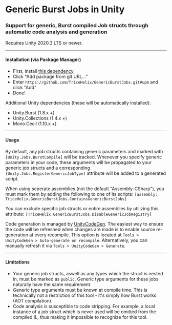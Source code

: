 # Generic Burst Jobs in Unity

### Support for generic, Burst compiled Job structs through automatic code analysis and generation
Requires Unity 2020.3 LTS or newer.

---

#### Installation (via Package Manager)
* First, install [this dependency](https://github.com/AnnulusGames/UnityCodeGen)
* Click "Add package from git URL..."
* Enter `https://github.com/TriceHelix/GenericBurstJobs.git#upm` and click "Add"
* Done!

Additional Unity dependencies (these will be automatically installed):
* Unity.Burst (1.8.x +)
* Unity.Collections (1.4.x +)
* Mono.Cecil (1.10.x +)

---

#### Usage

By default, any job structs containing generic parameters and marked with `[Unity.Jobs.BurstCompile]` will be tracked. Whenever you specify generic parameters in your code, these arguments will be propagated to your generic job structs and a corresponding `[Unity.Jobs.RegisterGenericJobType]` attribute will be added to a generated script.

When using seperate assemblies (not the default "Assembly-CSharp"), you must mark them by adding the following to one of its scripts: `[assembly: TriceHelix.GenericBurstJobs.ContainsGenericBurstJobs]`

You can exclude specific job structs or entire assemblies by utilizing this attribute: `[TriceHelix.GenericBurstJobs.DisableGenericJobRegistry]`

Code generation is managed by [UnityCodeGen](https://github.com/AnnulusGames/UnityCodeGen). The easiest way to ensure the code will be refreshed when changes are made is to enable source re-generation at every recompile. This option is located at `Tools > UnityCodeGen > Auto-generate on recompile`. Alternatively, you can manually refresh it via `Tools > UnityCodeGen > Generate`.

---

#### Limitations
* Your generic job structs, aswell as any types which the struct is nested in, must be marked as `public`. Generic type arguments for these jobs naturally have the same requirement.
* Generic type arguments must be known at compile time. This is technically not a restriction of this tool - it's simply how Burst works (AOT compilation).
* Code analysis is susceptible to code stripping. For example, a local instance of a job struct which is never used will be omitted from the compiled IL, thus making it impossible to recognize for this tool.
